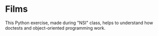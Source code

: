 # Films
This Python exercise, made during "NSI" class, helps to understand how doctests and object-oriented programming work.
